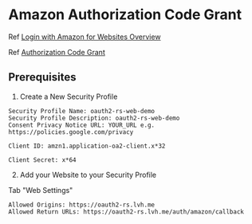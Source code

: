 # Amazon Authorization Code Grant

Ref [Login with Amazon for Websites Overview](https://developer.amazon.com/docs/login-with-amazon/web-docs.html)

Ref [Authorization Code Grant](https://developer.amazon.com/docs/login-with-amazon/authorization-code-grant.html)

## Prerequisites

1. Create a New Security Profile

```
Security Profile Name: oauth2-rs-web-demo
Security Profile Description: oauth2-rs-web-demo
Consent Privacy Notice URL: YOUR_URL e.g. https://policies.google.com/privacy
```

```
Client ID: amzn1.application-oa2-client.x*32

Client Secret: x*64
```

2. Add your Website to your Security Profile

Tab "Web Settings"

```
Allowed Origins: https://oauth2-rs.lvh.me
Allowed Return URLs: https://oauth2-rs.lvh.me/auth/amazon/callback
```
